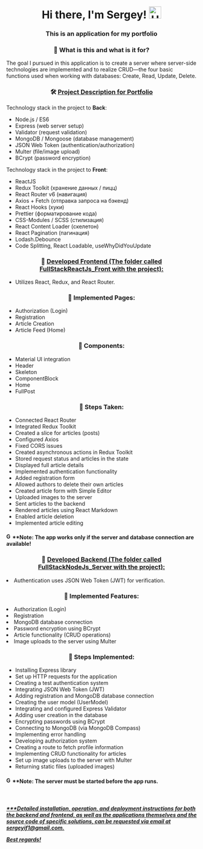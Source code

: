 <h1 align="center">Hi there, I'm Sergey!
            <img src="https://github.com/blackcater/blackcater/raw/main/images/Hi.gif" height="32" alt="Hi" />
        </h1>
<h3 align="center">This is an application for my portfolio</h3> 
<h3 align="center">👀 What is this and what is it for?</h3>

<p>The goal I pursued in this application is to create a server where server-side technologies are implemented and to realize CRUD—the four basic functions used when working with databases: Create, Read, Update, Delete.</p>
<h3 align="center">🛠 <u>Project Description for Portfolio</u></h3>

<p>Technology stack in the project to <b>Back</b>:</p>
<ul>
<li>Node.js / ES6</li>
<li>Express (web server setup)</li>
<li>Validator (request validation)</li>
<li>MongoDB / Mongoose (database management)</li>
<li>JSON Web Token (authentication/authorization)</li>
<li>Multer (file/image upload)</li>
<li>BCrypt (password encryption)</li>
</ul>

<p>Technology stack in the project to <b>Front</b>:</p>
<ul>
<li>ReactJS</li>
<li>Redux Toolkit (хранение данных / пицц)</li>
<li>React Router v6 (навигация)</li>
<li>Axios + Fetch (отправка запроса на бэкенд)</li>
<li>React Hooks (хуки)</li>
<li>Prettier (форматирование кода)</li>
<li>CSS-Modules / SCSS (стилизация)</li>
<li>React Content Loader (скелетон)</li>
<li>React Pagination (пагинация)</li>
<li>Lodash.Debounce</li>
<li>Code Splitting, React Loadable, useWhyDidYouUpdate</li>
</ul>

<h3 align="center">👀 <u>Developed Frontend (The folder called FullStackReactJs_Front with the project):</u></h3>
<ul>
<li>Utilizes React, Redux, and React Router.</li>
</ul>

<h3 align="center">👀 Implemented Pages:</h3>
<ul>
<li>Authorization (Login)</li>
<li>Registration</li>
<li>Article Creation</li>
<li>Article Feed (Home)</li>
</ul>

<h3 align="center">👀 Components:</h3>
<ul>
<li>Material UI integration</li>
<li>Header</li>
<li>Skeleton</li>
<li>ComponentBlock</li>
<li>Home</li>
<li>FullPost</li>
</ul>

<h3 align="center">👀 Steps Taken:</h3>
<ul>
<li>Connected React Router</li>
<li>Integrated Redux Toolkit</li>
<li>Created a slice for articles (posts)</li>
<li>Configured Axios</li>
<li>Fixed CORS issues</li>
<li>Created asynchronous actions in Redux Toolkit</li>
<li>Stored request status and articles in the state</li>
<li>Displayed full article details</li>
<li>Implemented authentication functionality</li>
<li>Added registration form</li>
<li>Allowed authors to delete their own articles</li>
<li>Created article form with Simple Editor</li>
<li>Uploaded images to the server</li>
<li>Sent articles to the backend</li>
<li>Rendered articles using React Markdown</li>
<li>Enabled article deletion</li>
<li>Implemented article editing</li>
</ul>

<h4><img src="" height="16" alt="Go" />**Note: The app works only if the server and database connection are available!</h4>

<h3 align="center">👀 <u>Developed Backend (The folder called FullStackNodeJs_Server with the project):</u></h3>
<ul></ul>
<li>Authentication uses JSON Web Token (JWT) for verification.</li>
</ul>
<h3 align="center">👀 Implemented Features:</h3>
<ul></ul>
<li>Authorization (Login)</li>
<li>Registration</li>
<li>MongoDB database connection</li>
<li>Password encryption using BCrypt</li>
<li>Article functionality (CRUD operations)</li>
<li>Image uploads to the server using Multer</li>
</ul>

<h3 align="center">👀 Steps Implemented:</h3>
<ul>
<li>Installing Express library</li>
<li>Set up HTTP requests for the application</li>
<li>Creating a test authentication system</li>
<li>Integrating JSON Web Token (JWT)</li>
<li>Adding registration and MongoDB database connection</li>
<li>Creating the user model (UserModel)</li>
<li>Integrating and configured Express Validator</li>
<li>Adding user creation in the database</li>
<li>Encrypting passwords using BCrypt</li>
<li>Connecting to MongoDB (via MongoDB Compass)</li>
<li>Implementing error handling</li>
<li>Developing authorization system</li>
<li>Creating a route to fetch profile information</li>
<li>Implementing CRUD functionality for articles</li>
<li>Set up image uploads to the server with Multer</li>
<li>Returning static files (uploaded images)</li>
</ul>
<h4><img src="" height="16" alt="Go" />**Note: The server must be started before the app runs.</h4>

<br>
<h5 font-family: Arial, Helvetica, sans-serif font-weight: bold><u>
***Detailed installation, operation, and deployment instructions for both the backend and frontend, as well as the applications themselves and the source code of specific solutions, can be requested via email at sergeyif1@gmail.com.

Best regards!
</u></h4>